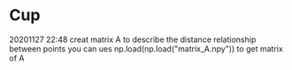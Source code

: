 # Cup
20201127 22:48 creat matrix A to describe the distance relationship between points
 you can ues np.load(np.load("matrix_A.npy")) to get matrix of A
